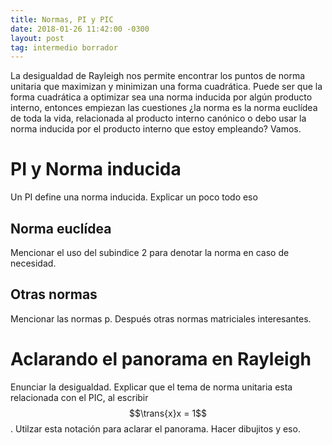 ```yaml
---
title: Normas, PI y PIC
date: 2018-01-26 11:42:00 -0300
layout: post
tag: intermedio borrador
---
```


La desigualdad de Rayleigh nos permite encontrar los puntos de norma unitaria que maximizan y minimizan una forma cuadrática. Puede ser que la forma cuadrática a optimizar sea una norma inducida por algún producto interno, entonces empiezan las cuestiones ¿la norma es la norma euclídea de toda la vida, relacionada al producto interno canónico o debo usar la norma inducida por el producto interno que estoy empleando? Vamos.

# PI y Norma inducida
Un PI define una norma inducida. Explicar un poco todo eso

## Norma euclídea
Mencionar el uso del subindice 2 para denotar la norma en caso de necesidad.

## Otras normas
Mencionar las normas p. Después otras normas matriciales interesantes.


# Aclarando el panorama en Rayleigh
Enunciar la desigualdad. Explicar que el tema de norma unitaria esta relacionada con el PIC, al escribir $$\trans{x}x = 1$$. Utilzar esta notación para aclarar el panorama. Hacer dibujitos y eso.